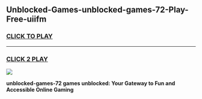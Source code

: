 
## Unblocked-Games-unblocked-games-72-Play-Free-uiifm
<h3>
<a href="https://premium76.site?title=unblocked-games-72&ref=10A">CLICK TO PLAY</a></h3>
<hr>

<h3>
<a href="https://premium76.site?title=unblocked-games-72&ref=10A">CLICK 2 PLAY</a>
  
</h3>

<a href="https://premium76.site?title=unblocked-games-72&ref=10A"><img src="https://clearcache.store/games.png"></a>


**unblocked-games-72 games unblocked: Your Gateway to Fun and Accessible Online Gaming**
